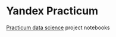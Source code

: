 # Yandex Practicum
[Practicum data science](https://practicum.com/data-scientist/) project notebooks
